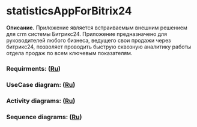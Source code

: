 # statisticsAppForBitrix24
**Описание.** Приложение является встраиваемым внешним решением для crm системы Битрикс24. Приложение предназначено для руководителей любого бизнеса, ведущего свои продажи через битрикс24, позволяет проводить быструю сквозную аналитику работы отдела продаж по всем ключевым показателям. 

### Requirments: ([Ru](https://github.com/kirillEvstrat/statisticsAppForBitrix24/blob/master/doc/SRS.md))
### UseCase diagram: ([Ru](https://github.com/kirillEvstrat/statisticsAppForBitrix24/blob/master/diagrams/useCase1.md))
### Activity diagrams: ([Ru](https://github.com/kirillEvstrat/statisticsAppForBitrix24/blob/master/diagrams/activity/activity.md))
### Sequence diagrams: ([Ru](https://github.com/kirillEvstrat/statisticsAppForBitrix24/blob/master/diagrams/sequence/sequence1.md))


